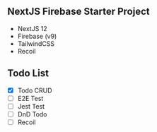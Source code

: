 ## NextJS Firebase Starter Project

- NextJS 12
- Firebase (v9)
- TailwindCSS
- Recoil

## Todo List

- [x] Todo CRUD
- [ ] E2E Test
- [ ] Jest Test
- [ ] DnD Todo
- [ ] Recoil
